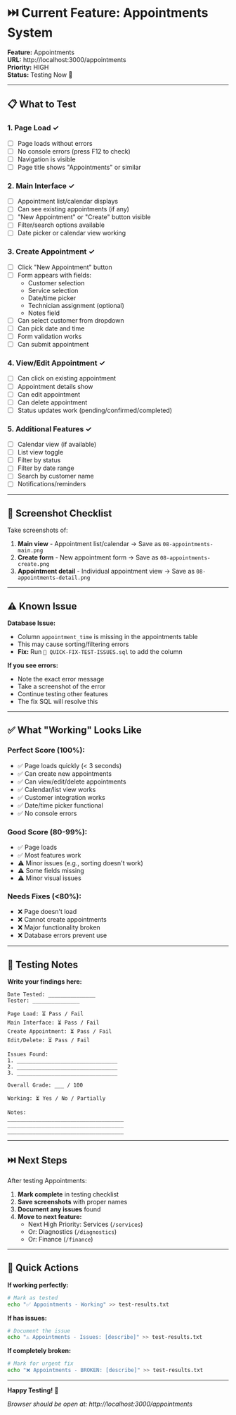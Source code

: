 # ⏭️ Current Feature: Appointments System

**Feature:** Appointments  
**URL:** http://localhost:3000/appointments  
**Priority:** HIGH  
**Status:** Testing Now 🧪

---

## 📋 What to Test

### 1. Page Load ✓
- [ ] Page loads without errors
- [ ] No console errors (press F12 to check)
- [ ] Navigation is visible
- [ ] Page title shows "Appointments" or similar

### 2. Main Interface ✓
- [ ] Appointment list/calendar displays
- [ ] Can see existing appointments (if any)
- [ ] "New Appointment" or "Create" button visible
- [ ] Filter/search options available
- [ ] Date picker or calendar view working

### 3. Create Appointment ✓
- [ ] Click "New Appointment" button
- [ ] Form appears with fields:
  - Customer selection
  - Service selection
  - Date/time picker
  - Technician assignment (optional)
  - Notes field
- [ ] Can select customer from dropdown
- [ ] Can pick date and time
- [ ] Form validation works
- [ ] Can submit appointment

### 4. View/Edit Appointment ✓
- [ ] Can click on existing appointment
- [ ] Appointment details show
- [ ] Can edit appointment
- [ ] Can delete appointment
- [ ] Status updates work (pending/confirmed/completed)

### 5. Additional Features ✓
- [ ] Calendar view (if available)
- [ ] List view toggle
- [ ] Filter by status
- [ ] Filter by date range
- [ ] Search by customer name
- [ ] Notifications/reminders

---

## 📸 Screenshot Checklist

Take screenshots of:
1. **Main view** - Appointment list/calendar → Save as `08-appointments-main.png`
2. **Create form** - New appointment form → Save as `08-appointments-create.png`
3. **Appointment detail** - Individual appointment view → Save as `08-appointments-detail.png`

---

## ⚠️ Known Issue

**Database Issue:**
- Column `appointment_time` is missing in the appointments table
- This may cause sorting/filtering errors
- **Fix:** Run `🔧 QUICK-FIX-TEST-ISSUES.sql` to add the column

**If you see errors:**
- Note the exact error message
- Take a screenshot of the error
- Continue testing other features
- The fix SQL will resolve this

---

## ✅ What "Working" Looks Like

### Perfect Score (100%):
- ✅ Page loads quickly (< 3 seconds)
- ✅ Can create new appointments
- ✅ Can view/edit/delete appointments
- ✅ Calendar/list view works
- ✅ Customer integration works
- ✅ Date/time picker functional
- ✅ No console errors

### Good Score (80-99%):
- ✅ Page loads
- ✅ Most features work
- ⚠️ Minor issues (e.g., sorting doesn't work)
- ⚠️ Some fields missing
- ⚠️ Minor visual issues

### Needs Fixes (<80%):
- ❌ Page doesn't load
- ❌ Cannot create appointments
- ❌ Major functionality broken
- ❌ Database errors prevent use

---

## 📝 Testing Notes

**Write your findings here:**

```
Date Tested: _______________
Tester: _______________

Page Load: ⏳ Pass / Fail
Main Interface: ⏳ Pass / Fail
Create Appointment: ⏳ Pass / Fail
Edit/Delete: ⏳ Pass / Fail

Issues Found:
1. ________________________________
2. ________________________________
3. ________________________________

Overall Grade: ___ / 100

Working: ⏳ Yes / No / Partially

Notes:
_____________________________________
_____________________________________
_____________________________________
```

---

## ⏭️ Next Steps

After testing Appointments:

1. **Mark complete** in testing checklist
2. **Save screenshots** with proper names
3. **Document any issues** found
4. **Move to next feature:**
   - Next High Priority: Services (`/services`)
   - Or: Diagnostics (`/diagnostics`)
   - Or: Finance (`/finance`)

---

## 🔄 Quick Actions

**If working perfectly:**
```bash
# Mark as tested
echo "✅ Appointments - Working" >> test-results.txt
```

**If has issues:**
```bash
# Document the issue
echo "⚠️ Appointments - Issues: [describe]" >> test-results.txt
```

**If completely broken:**
```bash
# Mark for urgent fix
echo "❌ Appointments - BROKEN: [describe]" >> test-results.txt
```

---

**Happy Testing!** 🧪

*Browser should be open at: http://localhost:3000/appointments*


